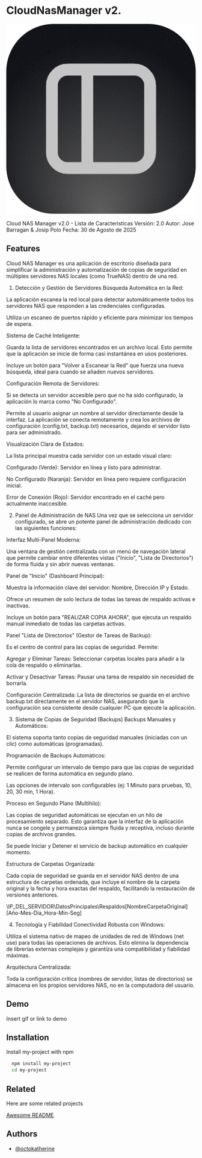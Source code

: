 # CloudNasManager v2.

![Logo Imagen](https://github.com/jearseco/CloudNasManager/blob/63290920a5e83640457396933a5c29289b3cbfd9/Imagesl/extension_icon%40512px%20(1).png)

Cloud NAS Manager v2.0 - Lista de Características
Versión: 2.0
Autor: Jose Barragan & Josip Polo
Fecha: 30 de Agosto de 2025


## Features

Cloud NAS Manager es una aplicación de escritorio diseñada para simplificar la administración y automatización de copias de seguridad en múltiples servidores NAS locales (como TrueNAS) dentro de una red.

1. Detección y Gestión de Servidores
Búsqueda Automática en la Red:

La aplicación escanea la red local para detectar automáticamente todos los servidores NAS que responden a las credenciales configuradas.

Utiliza un escaneo de puertos rápido y eficiente para minimizar los tiempos de espera.

Sistema de Caché Inteligente:

Guarda la lista de servidores encontrados en un archivo local. Esto permite que la aplicación se inicie de forma casi instantánea en usos posteriores.

Incluye un botón para "Volver a Escanear la Red" que fuerza una nueva búsqueda, ideal para cuando se añaden nuevos servidores.

Configuración Remota de Servidores:

Si se detecta un servidor accesible pero que no ha sido configurado, la aplicación lo marca como "No Configurado".

Permite al usuario asignar un nombre al servidor directamente desde la interfaz. La aplicación se conecta remotamente y crea los archivos de configuración (config.txt, backup.txt) necesarios, dejando el servidor listo para ser administrado.

Visualización Clara de Estados:

La lista principal muestra cada servidor con un estado visual claro:

Configurado (Verde): Servidor en línea y listo para administrar.

No Configurado (Naranja): Servidor en línea pero requiere configuración inicial.

Error de Conexión (Rojo): Servidor encontrado en el caché pero actualmente inaccesible.

2. Panel de Administración de NAS
Una vez que se selecciona un servidor configurado, se abre un potente panel de administración dedicado con las siguientes funciones:

Interfaz Multi-Panel Moderna:

Una ventana de gestión centralizada con un menú de navegación lateral que permite cambiar entre diferentes vistas ("Inicio", "Lista de Directorios") de forma fluida y sin abrir nuevas ventanas.

Panel de "Inicio" (Dashboard Principal):

Muestra la información clave del servidor: Nombre, Dirección IP y Estado.

Ofrece un resumen de solo lectura de todas las tareas de respaldo activas e inactivas.

Incluye un botón para "REALIZAR COPIA AHORA", que ejecuta un respaldo manual inmediato de todas las carpetas activas.

Panel "Lista de Directorios" (Gestor de Tareas de Backup):

Es el centro de control para las copias de seguridad. Permite:

Agregar y Eliminar Tareas: Seleccionar carpetas locales para añadir a la cola de respaldo o eliminarlas.

Activar y Desactivar Tareas: Pausar una tarea de respaldo sin necesidad de borrarla.

Configuración Centralizada: La lista de directorios se guarda en el archivo backup.txt directamente en el servidor NAS, asegurando que la configuración sea consistente desde cualquier PC que ejecute la aplicación.

3. Sistema de Copias de Seguridad (Backups)
Backups Manuales y Automáticos:

El sistema soporta tanto copias de seguridad manuales (iniciadas con un clic) como automáticas (programadas).

Programación de Backups Automáticos:

Permite configurar un intervalo de tiempo para que las copias de seguridad se realicen de forma automática en segundo plano.

Las opciones de intervalo son configurables (ej: 1 Minuto para pruebas, 10, 20, 30 min, 1 Hora).

Proceso en Segundo Plano (Multihilo):

Las copias de seguridad automáticas se ejecutan en un hilo de procesamiento separado. Esto garantiza que la interfaz de la aplicación nunca se congele y permanezca siempre fluida y receptiva, incluso durante copias de archivos grandes.

Se puede Iniciar y Detener el servicio de backup automático en cualquier momento.

Estructura de Carpetas Organizada:

Cada copia de seguridad se guarda en el servidor NAS dentro de una estructura de carpetas ordenada, que incluye el nombre de la carpeta original y la fecha y hora exactas del respaldo, facilitando la restauración de versiones anteriores.

\\IP_DEL_SERVIDOR\DatosPrincipales\Respaldos\[NombreCarpetaOriginal]\[Año-Mes-Día_Hora-Min-Seg]

4. Tecnología y Fiabilidad
Conectividad Robusta con Windows:

Utiliza el sistema nativo de mapeo de unidades de red de Windows (net use) para todas las operaciones de archivos. Esto elimina la dependencia de librerías externas complejas y garantiza una compatibilidad y fiabilidad máximas.

Arquitectura Centralizada:

Toda la configuración crítica (nombres de servidor, listas de directorios) se almacena en los propios servidores NAS, no en la computadora del usuario.


## Demo

Insert gif or link to demo


## Installation

Install my-project with npm

```bash
  npm install my-project
  cd my-project
```

## Related

Here are some related projects

[Awesome README](https://github.com/matiassingers/awesome-readme)


## Authors

- [@octokatherine](https://www.github.com/jearseco)
